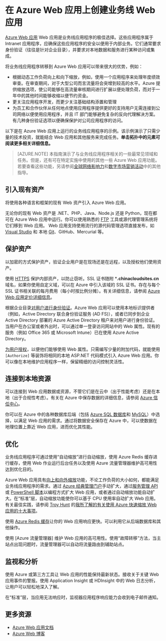 <properties 
	pageTitle="在 Azure Web 应用上创建业务线 Web 应用" 
	description="本指南提供如何使用 Azure Web 应用创建 Intranet 业务线应用程序的技术概述。这包括身份验证策略、Service Bus 中继和监视。" 
	editor="jimbe" 
	manager="wpickett" 
	authors="cephalin" 
	services="app-service\web" 
	documentationCenter=""/>

<tags
	ms.service="app-service-web"
	ms.date="02/26/2016" 
	wacn.date="04/26/2016"/>



# 在 Azure Web 应用上创建业务线 Web 应用

[Azure Web 应用](/documentation/services/web-sites/) Web 应用是业务线应用程序的极佳选择。这些应用程序属于 Intranet 应用程序，应确保这些应用程序的安全以便用于内部业务。它们通常要求身份验证（往往是针对企业目录），并要求对本地数据和服务进行某种访问或集成。

将业务线应用程序转移到 Azure Web 应用可以带来很大的优势，例如：

-  根据动态工作负荷向上和向下缩放，例如，使用一个应用程序来处理年度绩效审查。在审查期间，对于大型公司而言流量将会突增到较高的水平。Azure 提供缩放选项，使公司能够在高流量审核期间进行扩展以便处理负荷，而对于一年中的其他时间能够收缩以便节约资金。 
-  更关注应用程序开发，而更少关注基础结构添置和管理
-  为员工和合作伙伴从任何地点使用应用程序提供更好的支持用户无需连接到公司网络以便使用应用程序，并且 IT 部门能够避免复杂的反向代理解决方案。有几种身份验证选项以便确保保护对公司应用程序的访问。

以下是在 Azure Web 应用上运行的业务线应用程序的示例。该示例演示了只需少量的技术投资，就能结合 Web 应用和其他服务来完成任务。**单击拓扑中的元素可阅读更多相关详细信息。**

<div style="display:none">
![svg](./media/web-sites-business-application-solution-overview/web-app-notitle.svg)
</div>
<object type="image/svg+xml" data="./media/web-sites-business-application-solution-overview/web-app-notitle.svg" width="100%" height="100%"></object>

> [AZURE.NOTE]
> 本指南演示了与业务线应用程序相关的一些最常见领域和任务。但是，还有可在特定实施中使用的其他一些 Azure Web 应用功能。若要查看这些功能，另请参阅[全球网络影响力](/documentation/articles/web-sites-global-web-presence-solution-overview/)和[数字市场营销活动](/documentation/articles/web-sites-digital-marketing-application-solution-overview/)中的其他指导。

## 引入现有资产

将使用各种语言和框架的现有 Web 资产引入 Azure Web 应用。

无论你的现有 Web 资产是 .NET、PHP、Java、Node.js 还是 Python，现在都可在 Azure  Web 应用中运行。你可以使用熟悉的 [FTP] 工具或源代理管理系统将它们移到 Web 应用。 Web 应用支持使用流行的源代码管理选项直接发布，如 [Visual Studio] 和 本地 [Git]、GitHub、Mercurial 等。

## 保护资产

以加密的方式保护资产，验证企业用户是在现场还是在远程，以及授权他们使用资产。

使用 [HTTPS] 保护内部资产，以防止窃听。SSL 证书随附 ***.chinacloudsites.cn** 域名，如果你使用自定义域，可以在 Azure 中引入该域的 SSL 证书。存在与每个 SSL 证书相关联的每月费用（每小时按比例分摊）。有关详细信息，请参阅 [Azure Web 应用定价详细信息]。

根据企业目录[对用户进行身份验证]。Azure Web 应用可以使用本地标识提供者（例如，Active Directory 联合身份验证服务 (AD FS)），或者已同步到企业 Active Directory 部署的 Azure Active Directory 租户来对用户进行身份验证。当用户在办公室或者外出时，可以通过单一登录访问网站中的 Web 属性。现有的服务（例如 Office 365 或 Microsoft Intune）已在使用 Azure Active Directory。

[为用户授权]，以便他们能够使用 Web 属性。只需编写少量的附加代码，就能使用 `[Authorize]` 等装饰将相同的本地 ASP.NET 代码模式引入 Azure Web 应用。你可以像在本地维护应用程序一样，保留精细的访问控制灵活性。

## 连接到本地资源 ##

可以连接到 Web 应用数据或资源，不管它们是在云中（出于性能考虑）还是在本地（出于合规性考虑）。有关在 Azure 中保存数据的详细信息，请参阅 [Azure 信任中心]。

你可以在 Azure 中的各种数据库后端（包括 [Azure SQL 数据库]和 [MySQL]）中选择，以满足 Web 应用的需求。通过将数据安全保存在 Azure 中，可以使数据在地理位置上靠近 Web 应用，进而优化其性能。


## 优化

业务线应用程序可通过使用“自动缩放”进行自动缩放，使用 Azure Redis 缓存进行缓存，使用 Web 作业运行后台任务以及使用 Azure 流量管理器维护高可用性达到优化目的。

Azure Web 应用具有[向上和向外缩放]功能，不论工作负荷的大小如何，都能满足业务线应用程序的需求。通过 [Azure 经典管理门户]手动扩大，通过[服务管理 API] 或 [PowerShell 脚本]以编程方式扩大 Web 应用，或者通过自动缩放功能自动扩大。在“标准”层，自动缩放功能使你可以基于 CPU 使用率自动扩大 Web 应用。有关最佳实践，请参阅 [Troy Hunt] 的[我所了解的有关使用 Azure 快速缩放 Web 应用的十大事项]。

使用 [Azure Redis 缓存]让你的 Web 应用响应更快。可以利用它从后端数据库和其他操作。

使用 [Azure 流量管理器] 维护 Web 应用的高可用性。使用“故障转移”方法，当主站点出现问题时，流量管理器可以自动将流量路由到辅助站点。

## 监视和分析

使用 Azure 或第三方工具让 Web 应用的性能保持最新状态。接收关于关键 Web 应用事件的警报。使用 Application Insight 或 HDInsight 中的 Web 日志分析，让用户可以轻松地深入了解。

在“标准”层，当应用无法响应时，监视器应用程序响应能力会收到电子邮件通知。

## 更多资源

- [Azure Web 应用文档](/home/features/web-site/)
- [Azure Web 博客](/blog/tags/网站/)


[Azure Websites]: /home/features/web-site/

[FTP]: /documentation/articles/web-sites-deploy/#ftp
[Visual Studio]: /documentation/articles/web-sites-dotnet-get-started/
[Git]: /documentation/articles/web-sites-publish-source-control/
[HTTPS]: /documentation/articles/web-sites-configure-ssl-certificate/
[Azure Web 应用定价详细信息]: /pricing/details/web-site/
[对用户进行身份验证]: /documentation/articles/web-sites-authentication-authorization/
[简易身份验证]: https://azure.microsoft.com/zh-cn/blog/2014/11/13/azure-websites-authentication-authorization/
[为用户授权]: /documentation/articles/web-sites-authentication-authorization/
[Azure 信任中心]: /support/trust-center/
[MySQL]: /documentation/articles/web-sites-php-mysql-deploy-use-git/
[Azure SQL 数据库]: /documentation/articles/web-sites-dotnet-deploy-aspnet-mvc-app-membership-oauth-sql-database/
[向上和向外缩放]: /documentation/articles/web-sites-scale/
[Azure 经典管理门户]: http://manage.windowsazure.cn/
[服务管理 API]: http://msdn.microsoft.com/zh-cn/library/azure/ee460799.aspx
[PowerShell 脚本]: http://msdn.microsoft.com/zh-cn/library/azure/jj152841.aspx
[Troy Hunt]: https://twitter.com/troyhunt
[我所了解的有关使用 Azure 快速缩放 Web 应用的十大事项]: http://www.troyhunt.com/2014/09/10-things-i-learned-about-rapidly.html
[Azure Redis 缓存]: https://azure.microsoft.com/zh-cn/blog/2014/06/05/mvc-movie-app-with-azure-redis-cache-in-15-minutes/

[quick glance]: /documentation/articles/web-sites-monitor/
[Azure Application Insights]: http://blogs.msdn.com/b/visualstudioalm/archive/2015/01/07/application-insights-and-azure-websites.aspx

 

<!---HONumber=79-->